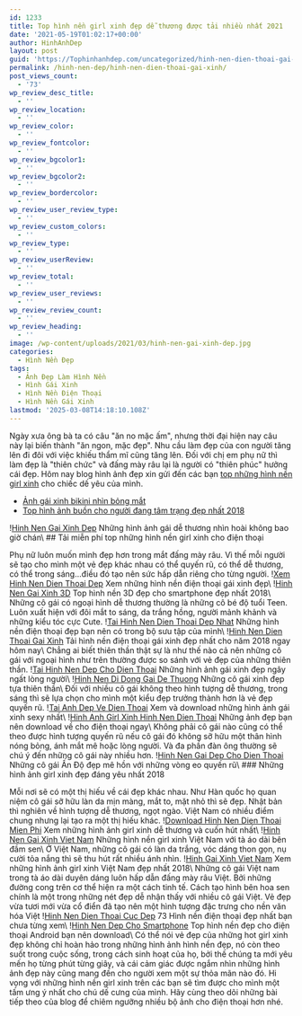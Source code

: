 ```yaml
---
id: 1233
title: Top hình nền girl xinh đẹp dễ thương được tải nhiều nhất 2021
date: '2021-05-19T01:02:17+00:00'
author: HinhAnhDep
layout: post
guid: 'https://Tophinhanhdep.com/uncategorized/hinh-nen-dien-thoai-gai-xinh/'
permalink: /hinh-nen-dep/hinh-nen-dien-thoai-gai-xinh/
post_views_count:
  - '73'
wp_review_desc_title:
  - ''
wp_review_location:
  - ''
wp_review_color:
  - ''
wp_review_fontcolor:
  - ''
wp_review_bgcolor1:
  - ''
wp_review_bgcolor2:
  - ''
wp_review_bordercolor:
  - ''
wp_review_user_review_type:
  - ''
wp_review_custom_colors:
  - ''
wp_review_type:
  - ''
wp_review_userReview:
  - ''
wp_review_total:
  - ''
wp_review_user_reviews:
  - ''
wp_review_review_count:
  - ''
wp_review_heading:
  - ''
image: /wp-content/uploads/2021/03/hinh-nen-gai-xinh-dep.jpg
categories:
  - Hình Nền Đẹp
tags:
  - Ảnh Đẹp Làm Hình Nền
  - Hình Gái Xinh
  - Hình Nền Điện Thoại
  - Hình Nền Gái Xinh
lastmod: '2025-03-08T14:18:10.108Z'
---
```

Ngày xưa ông bà ta có câu "ăn no mặc ấm", nhưng thời đại hiện nay câu này lại biến thành "ăn ngon, mặc đẹp". Nhu cầu làm đẹp của con người tăng lên đi đôi với việc khiếu thẩm mĩ cũng tăng lên. Đối với chị em phụ nữ thì làm đẹp là "thiên chức" và đấng mày râu lại là người có "thiên phúc" hưởng cái đẹp. Hôm nay blog hình ảnh đẹp xin gửi đến các bạn [top những hình nền girl xinh](https://tophinhanhdep.com/hinh-nen-dep/hinh-nen-dien-thoai-gai-xinh/) cho chiếc dế yêu của mình.

- [Ảnh gái xinh bikini nhìn bỏng mắt](https://tophinhanhdep.com/gai-xinh/hinh-anh-thien-than-ao-tam-dep/)
- [Top hình ảnh buồn cho người đang tâm trạng đẹp nhất 2018](https://tophinhanhdep.com/hinh-anh-buon/hinh-anh-buon-cho-nguoi-tam-trang/)

\![Hinh Nen Gai Xinh Dep](https://tophinhanhdep.com/wp-content/uploads/2021/03/hinh-nen-gai-xinh-dep-200x300.jpg) Những hình ảnh gái dễ thương nhìn hoài không bao giờ chán\ ## Tải miễn phí top những hình nền girl xinh cho điện thoại

Phụ nữ luôn muốn mình đẹp hơn trong mắt đấng mày râu. Vì thế mỗi người sẽ tạo cho mình một vẻ đẹp khác nhau có thể quyến rũ, có thể dễ thương, có thể trong sáng...điều đó tạo nên sức hấp dẫn riêng cho từng người. \![Xem Hinh Nen Dien Thoai Dep](https://tophinhanhdep.com/wp-content/uploads/2021/03/xem-hinh-nen-dien-thoai-dep-200x300.jpg) Xem những hình nền điện thoại gái xinh đẹp\ \![Hinh Nen Gai Xinh 3D](https://tophinhanhdep.com/wp-content/uploads/2021/03/hinh-nen-gai-xinh-3D-225x300.jpg) Top hình nền 3D đẹp cho smartphone đẹp nhất 2018\ Những cô gái có ngoại hình dễ thương thường là những cô bé độ tuổi Teen. Luôn xuất hiện với đôi mắt to sáng, da trắng hồng, người mảnh khảnh và những kiểu tóc cực Cute. \![Tai Hinh Nen Dien Thoai Dep Nhat](https://tophinhanhdep.com/wp-content/uploads/2021/03/tai-hinh-nen-dien-thoai-dep-nhat-225x300.jpg) Những hình nền điện thoại đẹp bạn nên có trong bộ sưu tập của mình\ \![Hinh Nen Dien Thoai Gai Xinh](https://tophinhanhdep.com/wp-content/uploads/2021/03/hinh-nen-dien-thoai-gai-xinh-169x300.jpg) Tải hình nền điện thoại gái xinh đẹp nhất cho năm 2018 ngay hôm nay\ Chẳng ai biết thiên thần thật sự là như thế nào cả nên những cô gái với ngoại hình như trên thường được so sánh với vẻ đẹp của những thiên thần. \![Tai Hinh Nen Dep Cho Dien Thoai](https://tophinhanhdep.com/wp-content/uploads/2021/03/tai-hinh-nen-dep-cho-dien-thoai-225x300.jpg) Những hình ảnh gái xinh đẹp ngây ngất lòng người\ \![Hinh Nen Di Dong Gai De Thuong](https://tophinhanhdep.com/wp-content/uploads/2021/03/hinh-nen-di-dong-gai-de-thuong-225x300.jpg) Những cô gái xinh đẹp tựa thiên thần\ Đối với nhiều cô gái không theo hình tượng dễ thương, trong sáng thì sẽ lựa chọn cho mình một kiểu đẹp trưởng thành hơn là vẻ đẹp quyến rũ. \![Tai Anh Dep Ve Dien Thoai](https://tophinhanhdep.com/wp-content/uploads/2021/03/tai-anh-dep-ve-dien-thoai-169x300.jpg) Xem và download những hình ảnh gái xinh sexy nhất\ \![Hinh Anh Girl Xinh Hinh Nen Dien Thoai](https://tophinhanhdep.com/wp-content/uploads/2021/03/hinh-anh-girl-xinh-hinh-nen-dien-thoai-225x300.jpg) Những ảnh đẹp bạn nên download về cho điện thoại ngay\ Không phải cô gái nào cũng có thể theo được hình tượng quyến rũ nếu cô gái đó không sỡ hữu một thân hình nóng bỏng, ánh mắt mê hoặc lòng người. Và đa phần đàn ông thường sẽ chú ý đến những cô gái này nhiều hơn. \![Hinh Nen Gai Dep Cho Dien Thoai](https://tophinhanhdep.com/wp-content/uploads/2021/03/hinh-nen-gai-dep-cho-dien-thoai-169x300.jpg) Những cô gái Ấn Độ đẹp mê hồn với những vòng eo quyến rũ\ ### Những hình ảnh girl xinh đẹp đáng yêu nhất 2018

Mỗi nơi sẽ có một thị hiếu về cái đẹp khác nhau. Như Hàn quốc họ quan niệm cô gái sỡ hữu làn da mịn màng, mắt to, mặt nhỏ thì sẽ đẹp. Nhật bản thì nghiên về hình tượng dễ thương, ngọt ngào. Việt Nam có nhiều điểm chung nhưng lại tạo ra một thị hiếu khác. \![Download Hinh Nen Dien Thoai Mien Phi](https://tophinhanhdep.com/wp-content/uploads/2021/03/download-hinh-nen-dien-thoai-mien-phi-225x300.jpg) Xem những hình ảnh girl xinh dễ thương và cuốn hút nhất\ \![Hinh Nen Gai Xinh Viet Nam](https://tophinhanhdep.com/wp-content/uploads/2021/03/hinh-nen-gai-xinh-viet-nam-225x300.jpg) Những hình nền girl xinh Việt Nam với tà áo dài bên đầm sen\ Ở Việt Nam, những cô gái có làn da trắng, vóc dáng thon gọn, nụ cười tỏa nắng thì sẽ thu hút rất nhiều ánh nhìn. \![Hinh Gai Xinh Viet Nam](https://tophinhanhdep.com/wp-content/uploads/2021/03/hinh-gai-xinh-viet-nam-200x300.jpg) Xem những hình ảnh girl xinh Việt Nam đẹp nhất 2018\ Những cô gái Việt nam trong tà áo dài duyên dáng luôn hấp dẫn đấng mày râu Việt. Bởi những đường cong trên cơ thể hiện ra một cách tinh tế. Cách tạo hình bên hoa sen chính là một trong những nét đẹp dễ nhận thấy với nhiều cô gái Việt. Vẻ đẹp vừa tươi mới vừa cổ điển đã tạo nên một hình tượng đặc trưng cho nền văn hóa Việt \![Hinh Nen Dien Thoai Cuc Dep](https://tophinhanhdep.com/wp-content/uploads/2021/03/hinh-nen-dien-thoai-cuc-dep-225x300.jpg) 73 Hình nền điện thoại đẹp nhất bạn chưa từng xem\ \![Hinh Nen Dep Cho Smartphone](https://tophinhanhdep.com/wp-content/uploads/2021/03/hinh-nen-dep-cho-smartphone-169x300.jpg) Top hình nền đẹp cho điện thoại Android bạn nên download\ Có thể nói vẻ đẹp của những hot girl xinh đẹp không chỉ hoàn hảo trong những hình ảnh hình nền đẹp, nó còn theo suốt trong cuộc sống, trong cách sinh hoạt của họ, bởi thế chúng ta mới yêu mến họ từng phút từng giây, và cái cảm giác được ngắm nhìn những hình ảnh đẹp này cũng mang đến cho người xem một sự thỏa mãn nào đó. Hi vọng với những hình nền girl xinh trên các bạn sẽ tìm được cho mình một tấm ưng ý nhất cho chú dế cưng của mình. Hãy cùng theo dõi những bài tiếp theo của blog để chiêm ngưỡng nhiều bộ ảnh cho điện thoại hơn nhé.
